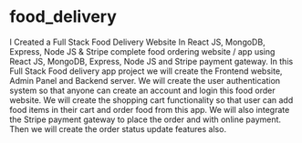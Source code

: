 # food_delivery

I Created a Full Stack Food Delivery Website In React JS, MongoDB, Express, Node JS & Stripe
complete food ordering website / app using React JS, MongoDB, Express, Node JS and Stripe payment gateway. In this Full Stack Food delivery app project we will create the Frontend website, Admin Panel and Backend server. 
We will create the user authentication system so that anyone can create an account and login this food order website.
We will create the shopping cart functionality so that user can add food items in their cart and order food from this app. We will also integrate the Stripe payment gateway to place the order and with online payment. Then we will create the order status update features also.
